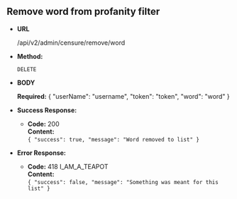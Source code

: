 **Remove word from profanity filter**
----

* **URL**

  /api/v2/admin/censure/remove/word

* **Method:**

  `DELETE`
  
*  **BODY**

   **Required:**
   {
   	"userName": "username",
   	"token": "token",
   	"word": "word"
   }

* **Success Response:**

  * **Code:** 200 <br />
    **Content:** <br />`{
                      "success": true,
                      "message": "Word removed to list"
                  }`
 
* **Error Response:**

  * **Code:** 418 I_AM_A_TEAPOT <br/>
    **Content:** <br />`{
                      "success": false,
                      "message": "Something was meant for this list"
                  }`